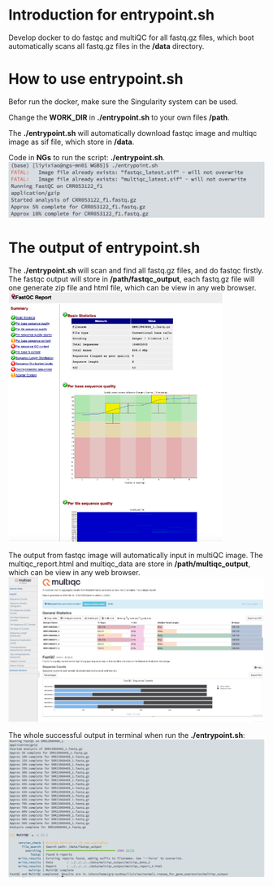 # Introduction for entrypoint.sh
Develop docker to do fastqc and multiQC for all fastq.gz files, which boot automatically scans all fastq.gz files in the **/data** directory.

# How to use entrypoint.sh
Befor run the docker, make sure the Singularity system can be used.

Change the **WORK_DIR** in **./entrypoint.sh** to your own files **/path**.

The **./entrypoint.sh** will automatically download fastqc image and multiqc image as sif file, which store in **/data**.

Code in **NGs** to run the script: **./entrypoint.sh**.
![sample image](fastqc&multiqc/pic/1.png)

# The output of entrypoint.sh
The **./entrypoint.sh** will scan and find all fastq.gz files, and do fastqc firstly. The fastqc output will store in **/path/fastqc_output**, each fastq.gz file will one generate zip file and html file, which can be view in any web browser.
![sample image](fastqc&multiqc/pic/2.png)

The output from fastqc image will automatically input in multiQC image. The multiqc_report.html and multiqc_data are store in **/path/multiqc_output**, which can be view in any web browser.
![sample image](fastqc&multiqc/pic/3.png)

The whole successful output in terminal when run the **./entrypoint.sh**:
![sample image](fastqc&multiqc/pic/4.png)
